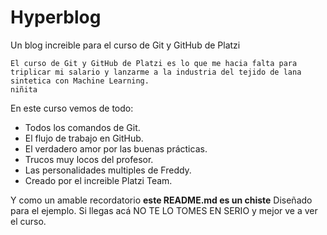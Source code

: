 # Hyperblog
Un blog increible para el curso de Git y GitHub de Platzi

	El curso de Git y GitHub de Platzi es lo que me hacia falta para triplicar mi salario y lanzarme a la industria del tejido de lana sintetica con Machine Learning.
	niñita

En este curso vemos de todo:
- Todos los comandos de Git.
- El flujo de trabajo en GitHub.
- El verdadero amor por las buenas prácticas.
- Trucos muy locos del profesor.
- Las personalidades multiples de Freddy.
- Creado por el increible Platzi Team.

Y como un amable recordatorio **este README.md es un chiste** Diseñado para el ejemplo. Si llegas acá NO TE LO TOMES EN SERIO y mejor ve a ver el curso.